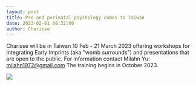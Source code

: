 ```yaml
---
layout: post
title: Pre and perinatal psychology comes to Taiwan
date: 2023-02-01 08:32:00
author: Charisse
---
```


Charisse will be in Taiwan 10 Feb - 21 March 2023 offering workshops for Integrating Early Imprints (aka "womb surrounds") and presentations that are open to the public.  For information contact Milahn Yu:  milahn1972@gmail.com The training begins in October 2023. 

![](https://images.unsplash.com/photo-1565468893023-6183eb37f35d?ixlib=rb-4.0.3&ixid=MnwxMjA3fDB8MHxzZWFyY2h8MjB8fHRhaXdhbnxlbnwwfHwwfHw%3D&auto=format&fit=crop&w=400&q=60)